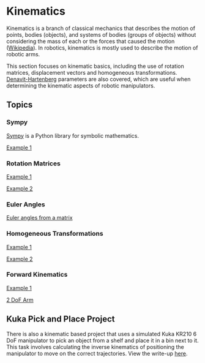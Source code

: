 # Kinematics

Kinematics is a branch of classical mechanics that describes the motion of points, bodies (objects), and systems of bodies (groups of objects) without considering the mass of each or the forces that caused the motion ([Wikipedia](https://en.wikipedia.org/wiki/Kinematics)). In robotics, kinematics is mostly used to describe the motion of robotic arms.

This section focuses on kinematic basics, including the use of rotation matrices, displacement vectors and homogeneous transformations. [Denavit-Hartenberg](https://en.wikipedia.org/wiki/Denavit%E2%80%93Hartenberg_parameters) parameters are also covered, which are useful when determining the kinematic aspects of robotic manipulators.

## Topics

### Sympy

[Sympy](http://www.sympy.org/en/index.html) is a Python library for symbolic mathematics.

[Example 1](sympy_test.py)

### Rotation Matrices

[Example 1](rotation_1.py)

[Example 2](rotation_2.py)

### Euler Angles

[Euler angles from a matrix](euler_angles_from_matrix.py)

### Homogeneous Transformations

[Example 1](homogeneous_transformation_1.py)

[Example 2](homogeneous_transformation_2.py)

### Forward Kinematics

[Example 1](forward_kinematics.py)

[2 DoF Arm](dof_2_arm_config.py)

## Kuka Pick and Place Project

There is also a kinematic based project that uses a simulated Kuka KR210 6 DoF manipulator to pick an object from a shelf and place it in a bin next to it. This task involves calculating the inverse kinematics of positioning the manipulator to move on the correct trajectories. View the write-up [here](./kuka_kr210/README.md).
